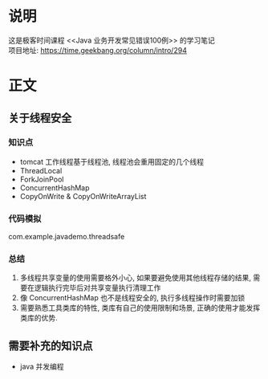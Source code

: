 # 说明
这是极客时间课程 <<Java 业务开发常见错误100例>> 的学习笔记  
项目地址: https://time.geekbang.org/column/intro/294

# 正文
## 关于线程安全
### 知识点
- tomcat 工作线程基于线程池, 线程池会重用固定的几个线程
- ThreadLocal
- ForkJoinPool
- ConcurrentHashMap 
- CopyOnWrite & CopyOnWriteArrayList

### 代码模拟
com.example.javademo.threadsafe

### 总结
1. 多线程共享变量的使用需要格外小心, 如果要避免使用其他线程存储的结果, 需要在逻辑执行完毕后对共享变量执行清理工作
2. 像 ConcurrentHashMap 也不是线程安全的, 执行多线程操作时需要加锁
3. 需要熟悉工具类库的特性, 类库有自己的使用限制和场景, 正确的使用才能发挥类库的优势.


## 需要补充的知识点
- java 并发编程